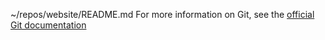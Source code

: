 ~/repos/website/README.md
 For more information on Git, see the
[official Git documentation](https://git-scm.com/)

